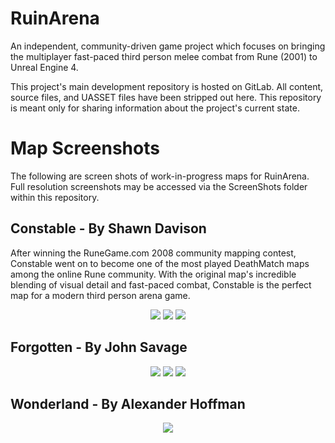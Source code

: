 # RuinArena

An independent, community-driven game project which focuses on bringing the multiplayer fast-paced third person melee combat from Rune (2001) to Unreal Engine 4.

This project's main development repository is hosted on GitLab. All content, source files, and UASSET files have been stripped out here. This repository is meant only for sharing information about the project's current state.

# Map Screenshots
The following are screen shots of work-in-progress maps for RuinArena. Full resolution screenshots may be accessed via the ScreenShots folder within this repository.

## Constable - By Shawn Davison
After winning the RuneGame.com 2008 community mapping contest, Constable went on to become one of the most played DeathMatch maps among the online Rune community. With the original map's incredible blending of visual detail and fast-paced combat, Constable is the perfect map for a modern third person arena game.
<p align="center">
  <img src="/ScreenShots/Constable/constable_00_low.jpg">
  <img src="/ScreenShots/Constable/constable_01_low.jpg">
  <img src="/ScreenShots/Constable/constable_02_low.jpg">
</p>

## Forgotten - By John Savage
<p align="center">
  <img src="/ScreenShots/Forgotten/forgotten_00_low.png">
  <img src="/ScreenShots/Forgotten/forgotten_01_low.jpg">
  <img src="/ScreenShots/Forgotten/forgotten_02_low.png">
</p>

## Wonderland - By Alexander Hoffman
<p align="center">
  <img src="/ScreenShots/Wonderland/wonderland_00_low.png">
</p>
